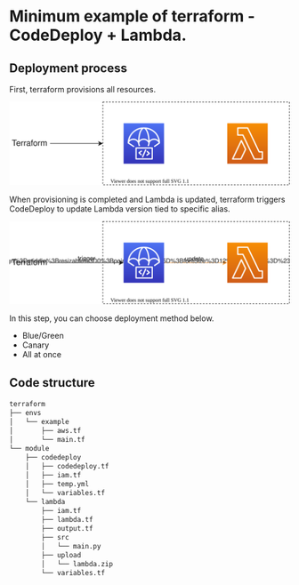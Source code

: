 # Minimum example of terraform - CodeDeploy + Lambda.
## Deployment process
First, terraform provisions all resources.

![Step1](./doc/deploy_process_step1.drawio.svg)

When provisioning is completed and Lambda is updated, terraform triggers CodeDeploy to update Lambda version tied to specific alias.

![Step2](./doc/deploy_process_step2.drawio.svg)

In this step, you can choose deployment method below.

- Blue/Green
- Canary
- All at once

## Code structure
```
terraform
├── envs
│   └── example
│       ├── aws.tf
│       └── main.tf
└── module
    ├── codedeploy
    │   ├── codedeploy.tf
    │   ├── iam.tf
    │   ├── temp.yml
    │   └── variables.tf
    └── lambda
        ├── iam.tf
        ├── lambda.tf
        ├── output.tf
        ├── src
        │   └── main.py
        ├── upload
        │   └── lambda.zip
        └── variables.tf
```
